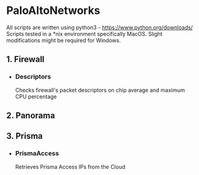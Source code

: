 # PaloAltoNetworks
All scripts are written using python3 - https://www.python.org/downloads/  
Scripts tested in a *nix environment specifically MacOS. Slight modifications might be required for Windows.

## 1. Firewall  
- ### Descriptors  
    Checks firewall's packet descriptors on chip average and maximum CPU percentage  

## 2. Panorama    
  

## 3. Prisma 
- ### PrismaAccess  
   Retrieves Prisma Access IPs from the Cloud




